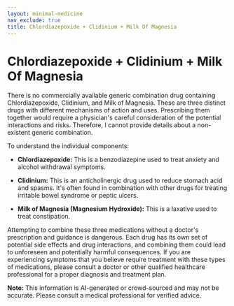 ```yaml
---
layout: minimal-medicine
nav_exclude: true
title: Chlordiazepoxide + Clidinium + Milk Of Magnesia
---
```


# Chlordiazepoxide + Clidinium + Milk Of Magnesia

There is no commercially available generic combination drug containing Chlordiazepoxide, Clidinium, and Milk of Magnesia.  These are three distinct drugs with different mechanisms of action and uses.  Prescribing them together would require a physician's careful consideration of the potential interactions and risks.  Therefore, I cannot provide details about a non-existent generic combination.

To understand the individual components:

* **Chlordiazepoxide:** This is a benzodiazepine used to treat anxiety and alcohol withdrawal symptoms.

* **Clidinium:** This is an anticholinergic drug used to reduce stomach acid and spasms. It's often found in combination with other drugs for treating irritable bowel syndrome or peptic ulcers.

* **Milk of Magnesia (Magnesium Hydroxide):** This is a laxative used to treat constipation.


Attempting to combine these three medications without a doctor's prescription and guidance is dangerous.  Each drug has its own set of potential side effects and drug interactions, and combining them could lead to unforeseen and potentially harmful consequences.  If you are experiencing symptoms that you believe require treatment with these types of medications, please consult a doctor or other qualified healthcare professional for a proper diagnosis and treatment plan.


**Note:** This information is AI-generated or crowd-sourced and may not be accurate. Please consult a medical professional for verified advice.